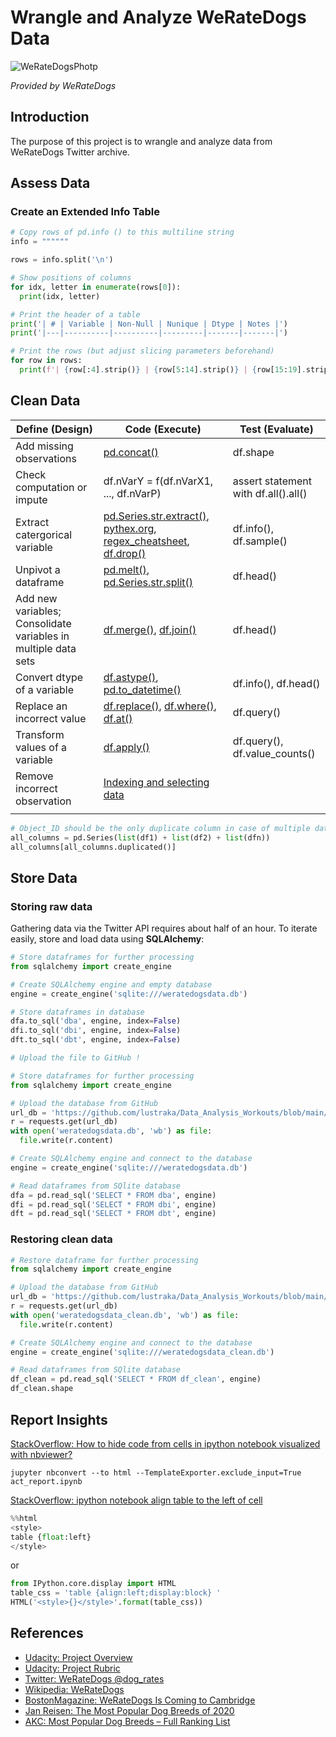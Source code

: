 # Wrangle and Analyze WeRateDogs Data

![WeRateDogsPhotp](https://cdn10.bostonmagazine.com/wp-content/uploads/sites/2/2017/04/WeRateDogs.jpg)

*Provided by WeRateDogs*
## Introduction
The purpose of this project is to wrangle and analyze data from WeRateDogs Twitter archive.

## Assess Data
### Create an Extended Info Table

```python
# Copy rows of pd.info () to this multiline string
info = """"""

rows = info.split('\n')

# Show positions of columns
for idx, letter in enumerate(rows[0]):
  print(idx, letter)

# Print the header of a table
print('| # | Variable | Non-Null | Nunique | Dtype | Notes |')
print('|---|----------|----------|---------|-------|-------|')

# Print the rows (but adjust slicing parameters beforehand)
for row in rows:
  print(f'| {row[:4].strip()} | {row[5:14].strip()} | {row[15:19].strip()} | | {row[31:].strip()} | |')
```
## Clean Data
| Define (Design) | Code (Execute) | Test (Evaluate) |
| --- | --- | --- |
| Add missing observations | [pd.concat()](https://pandas.pydata.org/pandas-docs/stable/reference/api/pandas.concat.html) | df.shape |
| Check computation or impute | df.nVarY = f(df.nVarX1, ..., df.nVarP) | assert statement with df.all().all() |
| Extract catergorical variable | [pd.Series.str.extract()](https://pandas.pydata.org/pandas-docs/stable/reference/api/pandas.Series.str.extract.html), [pythex.org](https://pythex.org/), [regex_cheatsheet](https://learnbyexample.github.io/python-regex-cheatsheet/#re-module-functions), [df.drop()](https://pandas.pydata.org/docs/reference/api/pandas.DataFrame.drop.html) | df.info(), df.sample() |
| Unpivot a dataframe | [pd.melt()](https://pandas.pydata.org/pandas-docs/stable/reference/api/pandas.melt.html), [pd.Series.str.split()](https://pandas.pydata.org/pandas-docs/stable/reference/api/pandas.Series.str.split.html) | df.head() |
| Add new variables; Consolidate variables in multiple data sets | [df.merge()](https://pandas.pydata.org/pandas-docs/stable/reference/api/pandas.DataFrame.merge.html), [df.join()](https://pandas.pydata.org/pandas-docs/stable/reference/api/pandas.DataFrame.join.html) | df.head() |
| Convert dtype of a variable | [df.astype()](https://pandas.pydata.org/pandas-docs/stable/reference/api/pandas.DataFrame.astype.html), [pd.to_datetime()](https://pandas.pydata.org/pandas-docs/stable/reference/api/pandas.to_datetime.html) | df.info(), df.head() |
| Replace an incorrect value | [df.replace()](https://pandas.pydata.org/pandas-docs/stable/reference/api/pandas.DataFrame.replace.html), [df.where()](https://pandas.pydata.org/pandas-docs/stable/reference/api/pandas.DataFrame.where.html), [df.at()](https://pandas.pydata.org/pandas-docs/stable/reference/api/pandas.DataFrame.at.html) | df.query() |
| Transform values of a variable |  [df.apply()](https://pandas.pydata.org/pandas-docs/stable/reference/api/pandas.DataFrame.apply.html)| df.query(), df.value_counts() |
| Remove incorrect observation | [Indexing and selecting data](https://pandas.pydata.org/pandas-docs/stable/user_guide/indexing.html) | |
| | | |

```python
# Object_ID should be the only duplicate column in case of multiple data sets
all_columns = pd.Series(list(df1) + list(df2) + list(dfn))
all_columns[all_columns.duplicated()]
```

## Store Data
### Storing raw data
Gathering data via the Twitter API requires about half of an hour. To iterate easily, store and load data using **SQLAlchemy**:

```python
# Store dataframes for further processing
from sqlalchemy import create_engine

# Create SQLAlchemy engine and empty database
engine = create_engine('sqlite:///weratedogsdata.db')

# Store dataframes in database
dfa.to_sql('dba', engine, index=False)
dfi.to_sql('dbi', engine, index=False)
dft.to_sql('dbt', engine, index=False)

# Upload the file to GitHub !
```

```python
# Store dataframes for further processing
from sqlalchemy import create_engine

# Upload the database from GitHub
url_db = 'https://github.com/lustraka/Data_Analysis_Workouts/blob/main/Analyse_Twitter_Data/weratedogsdata.db?raw=true'
r = requests.get(url_db)
with open('weratedogsdata.db', 'wb') as file:
  file.write(r.content)

# Create SQLAlchemy engine and connect to the database
engine = create_engine('sqlite:///weratedogsdata.db')

# Read dataframes from SQlite database
dfa = pd.read_sql('SELECT * FROM dba', engine)
dfi = pd.read_sql('SELECT * FROM dbi', engine)
dft = pd.read_sql('SELECT * FROM dbt', engine)
```
### Restoring clean data
```python
# Restore dataframe for further processing
from sqlalchemy import create_engine

# Upload the database from GitHub
url_db = 'https://github.com/lustraka/Data_Analysis_Workouts/blob/main/Analyse_Twitter_Data/weratedogsdata_clean.db?raw=true'
r = requests.get(url_db)
with open('weratedogsdata_clean.db', 'wb') as file:
  file.write(r.content)

# Create SQLAlchemy engine and connect to the database
engine = create_engine('sqlite:///weratedogsdata_clean.db')

# Read dataframes from SQlite database
df_clean = pd.read_sql('SELECT * FROM df_clean', engine)
df_clean.shape
```

## Report Insights
[StackOverflow: How to hide code from cells in ipython notebook visualized with nbviewer?](https://stackoverflow.com/questions/27934885/how-to-hide-code-from-cells-in-ipython-notebook-visualized-with-nbviewer)
```
jupyter nbconvert --to html --TemplateExporter.exclude_input=True act_report.ipynb 
```
[StackOverflow: ipython notebook align table to the left of cell](https://stackoverflow.com/questions/21892570/ipython-notebook-align-table-to-the-left-of-cell)
```python
%%html
<style>
table {float:left}
</style>
```
or
```python
from IPython.core.display import HTML
table_css = 'table {align:left;display:block} '
HTML('<style>{}</style>'.format(table_css))
```

## References
- [Udacity: Project Overview](https://classroom.udacity.com/nanodegrees/nd002/parts/cd0015/modules/0d74f2b3-e708-4fe7-b07e-6548d45e491d/lessons/a9596390-9691-4891-9a86-1d6044976f09/concepts/48566cfd-e9c5-4b49-aaff-f63c16672b0e)
- [Udacity: Project Rubric](https://review.udacity.com/#!/rubrics/1136/view)
- [Twitter: WeRateDogs @dog_rates](https://twitter.com/dog_rates)
- [Wikipedia: WeRateDogs](https://en.wikipedia.org/wiki/WeRateDogs)
- [BostonMagazine: WeRateDogs Is Coming to Cambridge](https://www.bostonmagazine.com/arts-entertainment/2017/04/18/dog-rates-mit/)
- [Jan Reisen: The Most Popular Dog Breeds of 2020](https://www.akc.org/expert-advice/dog-breeds/the-most-popular-dog-breeds-of-2020/)
- [AKC: Most Popular Dog Breeds – Full Ranking List](https://www.akc.org/expert-advice/news/most-popular-dog-breeds-full-ranking-list/)
